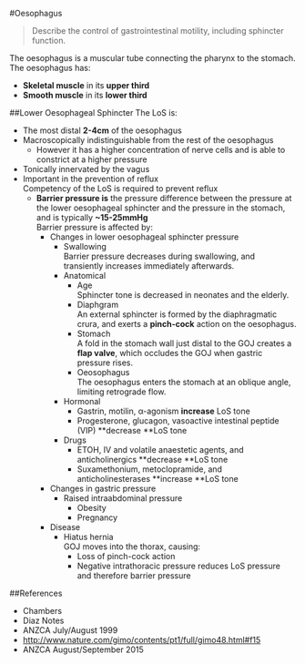 #Oesophagus
> Describe the control of gastrointestinal motility, including sphincter function.

The oesophagus is a muscular tube connecting the pharynx to the stomach. The oesophagus has:
* **Skeletal muscle** in its **upper third**
* **Smooth muscle** in its **lower third**

##Lower Oesophageal Sphincter
The LoS is:
* The most distal **2-4cm** of the oesophagus
* Macroscopically indistinguishable from the rest of the oesophagus
    * However it has a higher concentration of nerve cells and is able to constrict at a higher pressure
* Tonically innervated by the vagus
* Important in the prevention of reflux  
Competency of the LoS is required to prevent reflux
    * **Barrier pressure is** the pressure difference between the pressure at the lower oesophageal sphincter and the pressure in the stomach, and is typically **~15-25mmHg**  
    Barrier pressure is affected by:
        * Changes in lower oesophageal sphincter pressure
            * Swallowing  
            Barrier pressure decreases during swallowing, and transiently increases immediately afterwards.
            * Anatomical
                * Age  
                Sphincter tone is decreased in neonates and the elderly.
                * Diaphgram  
                An external sphincter is formed by the diaphragmatic crura, and exerts a **pinch-cock** action on the oesophagus.
                * Stomach  
                A fold in the stomach wall just distal to the GOJ creates a **flap valve**, which occludes the GOJ when gastric pressure rises.
                * Oeosophagus  
                The oesophagus enters the stomach at an oblique angle, limiting retrograde flow.
            * Hormonal
                * Gastrin, motilin, α-agonism **increase** LoS tone
                * Progesterone, glucagon, vasoactive intestinal peptide (VIP) **decrease **LoS tone
            * Drugs  
                * ETOH, IV and volatile anaestetic agents, and anticholinergics **decrease **LoS tone
                * Suxamethonium, metoclopramide, and anticholinesterases **increase **LoS tone
        * Changes in gastric pressure
            * Raised intraabdominal pressure
                * Obesity
                * Pregnancy  
        * Disease
            * Hiatus hernia  
            GOJ moves into the thorax, causing:
                * Loss of pinch-cock action
                * Negative intrathoracic pressure reduces LoS pressure and therefore barrier pressure
                
                
##References
* Chambers
* Diaz Notes
* ANZCA July/August 1999
* http://www.nature.com/gimo/contents/pt1/full/gimo48.html#f15
* ANZCA August/September 2015
